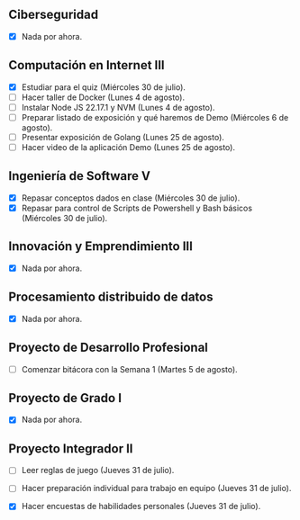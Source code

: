 ## Ciberseguridad
- [x] Nada por ahora.

## Computación en Internet III
- [x] Estudiar para el quiz (Miércoles 30 de julio).
- [ ] Hacer taller de Docker (Lunes 4 de agosto).
- [ ] Instalar Node JS 22.17.1 y NVM (Lunes 4 de agosto).
- [ ] Preparar listado de exposición y qué haremos de Demo (Miércoles 6 de agosto).
- [ ] Presentar exposición de Golang (Lunes 25 de agosto).
- [ ] Hacer video de la aplicación Demo (Lunes 25 de agosto).

## Ingeniería de Software V
- [x] Repasar conceptos dados en clase (Miércoles 30 de julio).
- [x] Repasar para control de Scripts de Powershell y Bash básicos (Miércoles 30 de julio).

## Innovación y Emprendimiento III
- [x] Nada por ahora.

## Procesamiento distribuido de datos
- [x] Nada por ahora.

## Proyecto de Desarrollo Profesional
- [ ] Comenzar bitácora con la Semana 1 (Martes 5 de agosto).

## Proyecto de Grado I
- [x] Nada por ahora.

## Proyecto Integrador II
- [ ] Leer reglas de juego (Jueves 31 de julio).
- [ ] Hacer preparación individual para trabajo en equipo (Jueves 31 de julio).
- [x] Hacer encuestas de habilidades personales (Jueves 31 de julio).



